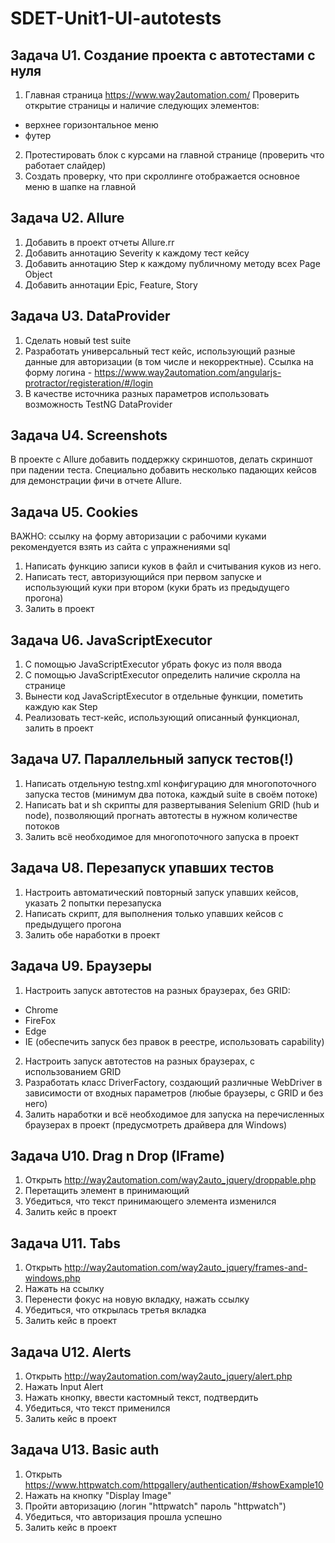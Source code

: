 # SDET-Unit1-UI-autotests

## Задача U1. Создание проекта с автотестами с нуля

1. Главная страница https://www.way2automation.com/
    Проверить открытие страницы и наличие следующих элементов:
  - верхнее горизонтальное меню
  - футер
2.  Протестировать блок с курсами на главной странице (проверить что работает слайдер)
3. Создать проверку, что при скроллинге отображается основное меню в шапке на главной

## Задача U2. Allure

1. Добавить в проект отчеты Allure.rr
2. Добавить аннотацию Severity к каждому тест кейсу
3. Добавить аннотацию Step к каждому публичному методу всех Page Object
4. Добавить аннотации Epic, Feature, Story

## Задача U3. DataProvider

1. Сделать новый test suite
2. Разработать универсальный тест кейс, использующий разные данные для авторизации (в том числе и некорректные). Ссылка на форму логина - https://www.way2automation.com/angularjs-protractor/registeration/#/login
3. В качестве источника разных параметров использовать возможность TestNG DataProvider

## Задача U4. Screenshots

В проекте с Allure добавить поддержку скриншотов, делать скриншот при падении теста. 
Специально добавить несколько падающих кейсов для демонстрации фичи в отчете Allure.

## Задача U5. Cookies

ВАЖНО: ссылку на форму авторизации c рабочими куками рекомендуется взять из сайта с упражнениями sql

1. Написать функцию записи куков в файл и считывания куков из него.
2. Написать тест, авторизующийся при первом запуске и использующий куки при втором (куки брать из предыдущего прогона)
3. Залить в проект

## Задача U6. JavaScriptExecutor

1. С помощью JavaScriptExecutor убрать фокус из поля ввода
2. С помощью JavaScriptExecutor определить наличие скролла на странице
3. Вынести код JavaScriptExecutor в отдельные функции, пометить каждую как Step
4. Реализовать тест-кейс, использующий описанный функционал, залить в проект

## Задача U7. Параллельный запуск тестов(!)

1. Написать отдельную testng.xml конфигурацию для многопоточного запуска тестов (минимум два потока, каждый suite в своём потоке)
2. Написать bat и sh скрипты для развертывания Selenium GRID (hub и node), позволяющий прогнать автотесты в нужном количестве потоков
3. Залить всё необходимое для многопоточного запуска в проект

## Задача U8. Перезапуск упавших тестов

1. Настроить автоматический повторный запуск упавших кейсов, указать 2 попытки перезапуска
2. Написать скрипт, для выполнения только упавших кейсов с предыдущего прогона
3. Залить обе наработки в проект

## Задача U9. Браузеры

1. Настроить запуск автотестов на разных браузерах, без GRID:
- Chrome
- FireFox
- Edge
- IE (обеспечить запуск без правок в реестре, использовать capability)
2. Настроить запуск автотестов на разных браузерах, с использованием GRID
3. Разработать класс DriverFactory, создающий различные WebDriver в зависимости от входных параметров (любые браузеры, с GRID и без него)
4. Залить наработки и всё необходимое для запуска на перечисленных браузерах в проект (предусмотреть драйвера для Windows)

## Задача U10. Drag n Drop (IFrame)

1. Открыть http://way2automation.com/way2auto_jquery/droppable.php
2. Перетащить элемент в принимающий
3. Убедиться, что текст принимающего элемента изменился
4. Залить кейс в проект

## Задача U11. Tabs

1. Открыть http://way2automation.com/way2auto_jquery/frames-and-windows.php
2. Нажать на ссылку
3. Перенести фокус на новую вкладку, нажать ссылку
4. Убедиться, что открылась третья вкладка
5. Залить кейс в проект

## Задача U12. Alerts

1. Открыть http://way2automation.com/way2auto_jquery/alert.php
2. Нажать Input Alert
3. Нажать кнопку, ввести кастомный текст, подтвердить
4. Убедиться, что текст применился
5. Залить кейс в проект

## Задача U13. Basic auth

1. Открыть https://www.httpwatch.com/httpgallery/authentication/#showExample10
2. Нажать на кнопку "Display Image"
3. Пройти авторизацию (логин "httpwatch" пароль "httpwatch")
4. Убедиться, что авторизация прошла успешно
5. Залить кейс в проект

